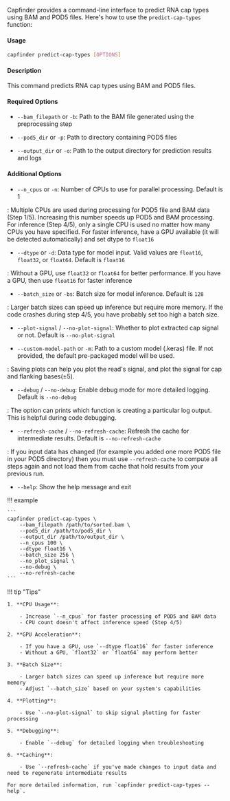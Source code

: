 Capfinder provides a command-line interface to predict RNA cap types using BAM and POD5 files. Here's how to use the `predict-cap-types` function:

#### Usage

```bash
capfinder predict-cap-types [OPTIONS]
```

#### Description

This command predicts RNA cap types using BAM and POD5 files.

#### Required Options

- `--bam_filepath` or `-b`: Path to the BAM file generated using the preprocessing step

- `--pod5_dir` or `-p`: Path to directory containing POD5 files

- `--output_dir` or `-o`: Path to the output directory for prediction results and logs

#### Additional Options

- `--n_cpus` or `-n`: Number of CPUs to use for parallel processing. Default is 1

:   Multiple CPUs are used during processing for POD5 file and BAM data (Step 1/5). Increasing this number speeds up POD5 and BAM processing. For inference (Step 4/5), only a single CPU is used no matter how many CPUs you have specified. For faster inference, have a GPU available (it will be detected automatically) and set dtype to `float16`


- `--dtype` or `-d`: Data type for model input. Valid values are `float16`, `float32`, or `float64`. Default is `float16`

:   Without a GPU, use `float32` or `float64` for better performance. If you have a GPU, then use `float16` for faster inference

- `--batch_size` or `-bs`: Batch size for model inference. Default is `128`

:   Larger batch sizes can speed up inference but require more memory. If the code crashes during step 4/5, you have probably set too high a batch size.

- `--plot-signal` / `--no-plot-signal`: Whether to plot extracted cap signal or not. Default is `--no-plot-signal`

- `--custom-model-path` or `-m`: Path to a custom model (.keras) file. If not provided, the default pre-packaged model will be used.

:   Saving plots can help you plot the read's signal, and plot the signal for cap and flanking bases(&#177;5).

- `--debug` / `--no-debug`: Enable debug mode for more detailed logging. Default is `--no-debug`

:   The option can prints which function is creating a particular log output. This is helpful during code debugging.

- `--refresh-cache` / `--no-refresh-cache`: Refresh the cache for intermediate results. Default is `--no-refresh-cache`

:   If you input data has changed (for example you added one more POD5 file in your POD5 directory) then you must use `--refresh-cache` to compute all steps again and not load them from cache that hold results from your previous run.

- `--help`: Show the help message and exit


!!! example

    ```
    capfinder predict-cap-types \
        --bam_filepath /path/to/sorted.bam \
        --pod5_dir /path/to/pod5_dir \
        --output_dir /path/to/output_dir \
        --n_cpus 100 \
        --dtype float16 \
        --batch_size 256 \
        --no_plot_signal \
        --no-debug \
        --no-refresh-cache
    ```

!!! tip "Tips"

    1. **CPU Usage**:

        - Increase `--n_cpus` for faster processing of POD5 and BAM data
        - CPU count doesn't affect inference speed (Step 4/5)

    2. **GPU Acceleration**:

        - If you have a GPU, use `--dtype float16` for faster inference
        - Without a GPU, `float32` or `float64` may perform better

    3. **Batch Size**:

        - Larger batch sizes can speed up inference but require more memory
        - Adjust `--batch_size` based on your system's capabilities

    4. **Plotting**:

        - Use `--no-plot-signal` to skip signal plotting for faster processing

    5. **Debugging**:

        - Enable `--debug` for detailed logging when troubleshooting

    6. **Caching**:

        - Use `--refresh-cache` if you've made changes to input data and need to regenerate intermediate results

    For more detailed information, run `capfinder predict-cap-types --help`.
